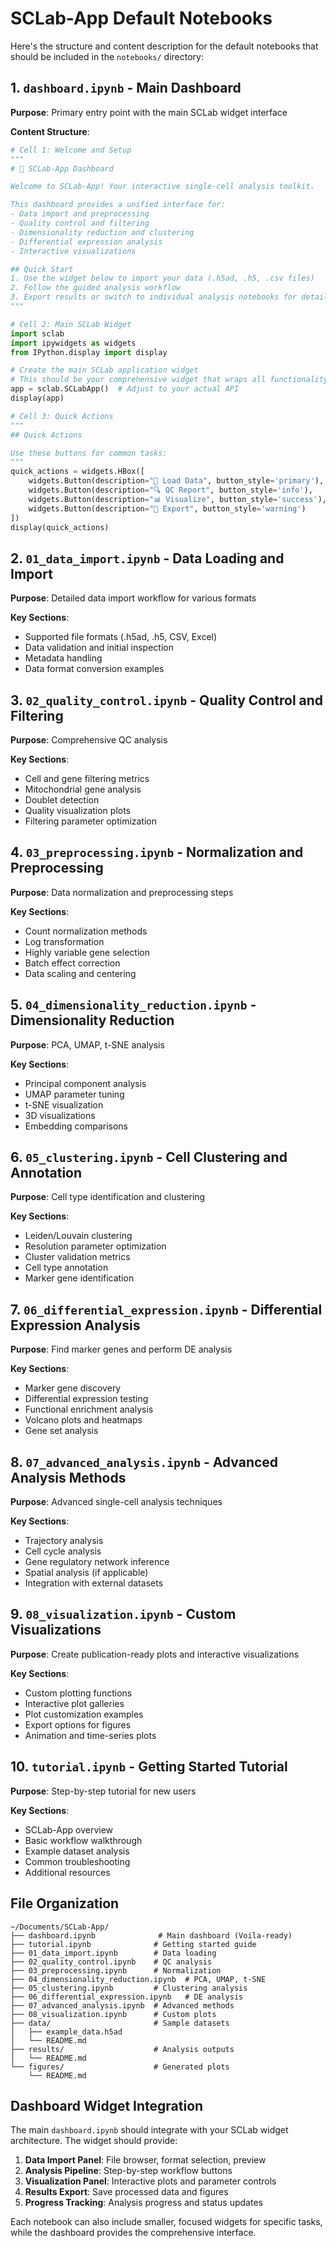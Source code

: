# SCLab-App Default Notebooks

Here's the structure and content description for the default notebooks that should be included in the `notebooks/` directory:

## 1. `dashboard.ipynb` - Main Dashboard
**Purpose**: Primary entry point with the main SCLab widget interface

**Content Structure**:
```python
# Cell 1: Welcome and Setup
"""
# 🧬 SCLab-App Dashboard

Welcome to SCLab-App! Your interactive single-cell analysis toolkit.

This dashboard provides a unified interface for:
- Data import and preprocessing  
- Quality control and filtering
- Dimensionality reduction and clustering
- Differential expression analysis
- Interactive visualizations

## Quick Start
1. Use the widget below to import your data (.h5ad, .h5, .csv files)
2. Follow the guided analysis workflow
3. Export results or switch to individual analysis notebooks for detailed work
"""

# Cell 2: Main SCLab Widget
import sclab
import ipywidgets as widgets
from IPython.display import display

# Create the main SCLab application widget
# This should be your comprehensive widget that wraps all functionality
app = sclab.SCLabApp()  # Adjust to your actual API
display(app)

# Cell 3: Quick Actions
"""
## Quick Actions

Use these buttons for common tasks:
"""
quick_actions = widgets.HBox([
    widgets.Button(description="📁 Load Data", button_style='primary'),
    widgets.Button(description="🔍 QC Report", button_style='info'), 
    widgets.Button(description="📊 Visualize", button_style='success'),
    widgets.Button(description="💾 Export", button_style='warning')
])
display(quick_actions)
```

## 2. `01_data_import.ipynb` - Data Loading and Import
**Purpose**: Detailed data import workflow for various formats

**Key Sections**:
- Supported file formats (.h5ad, .h5, CSV, Excel)
- Data validation and initial inspection
- Metadata handling
- Data format conversion examples

## 3. `02_quality_control.ipynb` - Quality Control and Filtering  
**Purpose**: Comprehensive QC analysis

**Key Sections**:
- Cell and gene filtering metrics
- Mitochondrial gene analysis
- Doublet detection
- Quality visualization plots
- Filtering parameter optimization

## 4. `03_preprocessing.ipynb` - Normalization and Preprocessing
**Purpose**: Data normalization and preprocessing steps

**Key Sections**:
- Count normalization methods
- Log transformation
- Highly variable gene selection
- Batch effect correction
- Data scaling and centering

## 5. `04_dimensionality_reduction.ipynb` - Dimensionality Reduction
**Purpose**: PCA, UMAP, t-SNE analysis

**Key Sections**:
- Principal component analysis
- UMAP parameter tuning
- t-SNE visualization  
- 3D visualizations
- Embedding comparisons

## 6. `05_clustering.ipynb` - Cell Clustering and Annotation
**Purpose**: Cell type identification and clustering

**Key Sections**:
- Leiden/Louvain clustering
- Resolution parameter optimization
- Cluster validation metrics
- Cell type annotation
- Marker gene identification

## 7. `06_differential_expression.ipynb` - Differential Expression Analysis
**Purpose**: Find marker genes and perform DE analysis

**Key Sections**:
- Marker gene discovery
- Differential expression testing
- Functional enrichment analysis
- Volcano plots and heatmaps
- Gene set analysis

## 8. `07_advanced_analysis.ipynb` - Advanced Analysis Methods
**Purpose**: Advanced single-cell analysis techniques

**Key Sections**:
- Trajectory analysis
- Cell cycle analysis
- Gene regulatory network inference
- Spatial analysis (if applicable)
- Integration with external datasets

## 9. `08_visualization.ipynb` - Custom Visualizations
**Purpose**: Create publication-ready plots and interactive visualizations

**Key Sections**:
- Custom plotting functions
- Interactive plot galleries
- Plot customization examples
- Export options for figures
- Animation and time-series plots

## 10. `tutorial.ipynb` - Getting Started Tutorial
**Purpose**: Step-by-step tutorial for new users

**Key Sections**:
- SCLab-App overview
- Basic workflow walkthrough
- Example dataset analysis
- Common troubleshooting
- Additional resources

## File Organization

```
~/Documents/SCLab-App/
├── dashboard.ipynb              # Main dashboard (Voila-ready)
├── tutorial.ipynb              # Getting started guide
├── 01_data_import.ipynb        # Data loading
├── 02_quality_control.ipynb    # QC analysis  
├── 03_preprocessing.ipynb      # Normalization
├── 04_dimensionality_reduction.ipynb  # PCA, UMAP, t-SNE
├── 05_clustering.ipynb         # Clustering analysis
├── 06_differential_expression.ipynb   # DE analysis
├── 07_advanced_analysis.ipynb  # Advanced methods
├── 08_visualization.ipynb      # Custom plots
├── data/                       # Sample datasets
│   ├── example_data.h5ad
│   └── README.md
├── results/                    # Analysis outputs
│   └── README.md
└── figures/                    # Generated plots
    └── README.md
```

## Dashboard Widget Integration

The main `dashboard.ipynb` should integrate with your SCLab widget architecture. The widget should provide:

1. **Data Import Panel**: File browser, format selection, preview
2. **Analysis Pipeline**: Step-by-step workflow buttons
3. **Visualization Panel**: Interactive plots and parameter controls  
4. **Results Export**: Save processed data and figures
5. **Progress Tracking**: Analysis progress and status updates

Each notebook can also include smaller, focused widgets for specific tasks, while the dashboard provides the comprehensive interface.